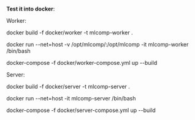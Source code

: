 **Test it into docker**:

Worker:

docker build -f docker/worker -t mlcomp-worker .

docker run --net=host -v /opt/mlcomp/:/opt/mlcomp -it mlcomp-worker /bin/bash 

docker-compose -f docker/worker-compose.yml up --build

Server:

docker build -f docker/server -t mlcomp-server .

docker run --net=host -it mlcomp-server /bin/bash 

docker-compose -f docker/server-compose.yml up  --build                                                                                                                                                                             